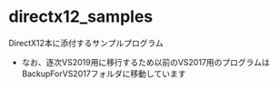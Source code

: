 # directx12_samples
DirectX12本に添付するサンプルプログラム
+ なお、逐次VS2019用に移行するため以前のVS2017用のプログラムはBackupForVS2017フォルダに移動しています
